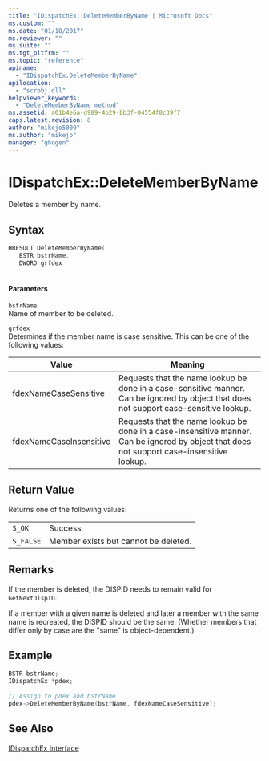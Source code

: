 ```yaml
---
title: "IDispatchEx::DeleteMemberByName | Microsoft Docs"
ms.custom: ""
ms.date: "01/18/2017"
ms.reviewer: ""
ms.suite: ""
ms.tgt_pltfrm: ""
ms.topic: "reference"
apiname: 
  - "IDispatchEx.DeleteMemberByName"
apilocation: 
  - "scrobj.dll"
helpviewer_keywords: 
  - "DeleteMemberByName method"
ms.assetid: a01b4e6a-d989-4b29-bb3f-04554f8c39f7
caps.latest.revision: 8
author: "mikejo5000"
ms.author: "mikejo"
manager: "ghogen"
---
```

# IDispatchEx::DeleteMemberByName
Deletes a member by name.  
  
## Syntax  
  
```cpp
HRESULT DeleteMemberByName(  
   BSTR bstrName,  
   DWORD grfdex  
  
```  
  
#### Parameters  
 `bstrName`  
 Name of member to be deleted.  
  
 `grfdex`  
 Determines if the member name is case sensitive. This can be one of the following values:  
  
|Value|Meaning|  
|-----------|-------------|  
|fdexNameCaseSensitive|Requests that the name lookup be done in a case-sensitive manner. Can be ignored by object that does not support case-sensitive lookup.|  
|fdexNameCaseInsensitive|Requests that the name lookup be done in a case-insensitive manner. Can be ignored by object that does not support case-insensitive lookup.|  
  
## Return Value  
 Returns one of the following values:  
  
|||  
|-|-|  
|`S_OK`|Success.|  
|`S_FALSE`|Member exists but cannot be deleted.|  
  
## Remarks  
 If the member is deleted, the DISPID needs to remain valid for `GetNextDispID`.  
  
 If a member with a given name is deleted and later a member with the same name is recreated, the DISPID should be the same. (Whether members that differ only by case are the "same" is object-dependent.)  
  
## Example  
  
```cpp
BSTR bstrName;  
IDispatchEx *pdex;  
  
// Assign to pdex and bstrName  
pdex->DeleteMemberByName(bstrName, fdexNameCaseSensitive);  
```  
  
## See Also  
 [IDispatchEx Interface](../../winscript/reference/idispatchex-interface.md)